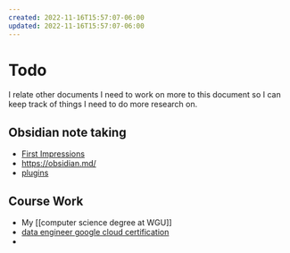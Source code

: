 ```yaml
---
created: 2022-11-16T15:57:07-06:00
updated: 2022-11-16T15:57:07-06:00
---
```

# Todo
I relate other documents I need to work on more to this document so I can keep track of things I need to do more research on.

## Obsidian note taking
- [First Impressions](first%20impressions.md)
- https://obsidian.md/
- [plugins](https://obsidian.md/plugins)

## Course Work
- My [[computer science degree at WGU]]
- [data engineer google cloud certification](https://www.cloudskillsboost.google/paths/16)
-

